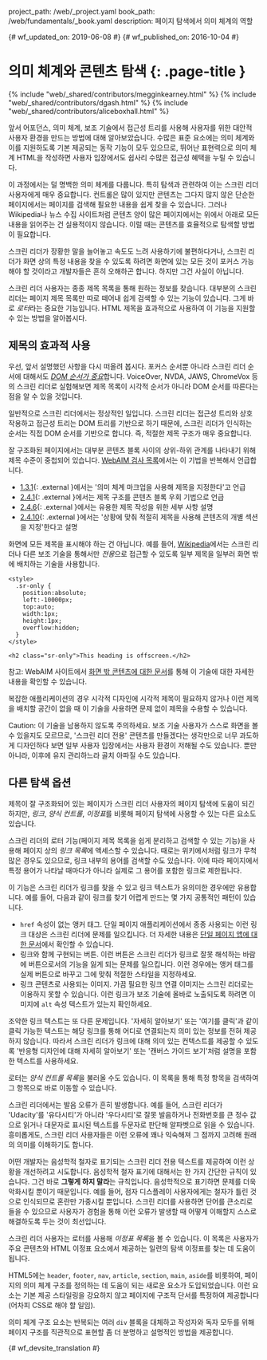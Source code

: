 project_path: /web/_project.yaml
book_path: /web/fundamentals/_book.yaml
description: 페이지 탐색에서 의미 체계의 역할


{# wf_updated_on: 2019-06-08 #}
{# wf_published_on: 2016-10-04 #}

# 의미 체계와 콘텐츠 탐색 {: .page-title }

{% include "web/_shared/contributors/megginkearney.html" %}
{% include "web/_shared/contributors/dgash.html" %}
{% include "web/_shared/contributors/aliceboxhall.html" %}



앞서 어포던스, 의미 체계, 보조 기술에서
접근성 트리를 사용해 사용자를 위한 대안적 사용자 환경을 만드는 방법에 대해 알아보았습니다.
수많은 표준 요소에는 의미 체계와 이를 지원하도록 기본 제공되는 동작 기능이 모두 있으므로,
뛰어난 표현력으로 의미 체계 HTML을 작성하면
사용자 입장에서도 쉽사리 수많은 접근성 혜택을 누릴 수 있습니다.

이 과정에서는 덜 명백한 의미 체계를 다룹니다. 특히 탐색과 관련하여 이는 스크린 리더 사용자에게
매우 중요합니다. 컨트롤은 많이 있지만
콘텐츠는 그다지 많지 않은 단순한 페이지에서는 페이지를 검색해 필요한 내용을
쉽게 찾을 수 있습니다. 그러나 Wikipedia나 뉴스 수집 사이트처럼 콘텐츠 양이 많은 페이지에서는 위에서 아래로 모든 내용을 읽어주는 건 실용적이지 않습니다.
이럴 때는 콘텐츠를 효율적으로 탐색할 방법이
필요합니다.

스크린 리더가 장황한 말을 늘어놓고 속도도 느려 사용하기에 불편하다거나,
스크린 리더가 화면 상의 특정 내용을 찾을 수 있도록 하려면 화면에 있는 모든 것이 포커스 가능해야 할 것이라고
개발자들은 흔히 오해하곤 합니다. 하지만 그건 사실이 아닙니다.

스크린 리더 사용자는 종종 제목 목록을 통해 원하는 정보를 찾습니다. 대부분의
스크린 리더는 페이지 제목 목록만 따로 떼어내 쉽게 검색할 수 있는 기능이 있습니다.
그게 바로 *로터*라는 중요한 기능입니다. HTML 제목을
효과적으로 사용하여 이 기능을 지원할 수 있는 방법을 알아봅시다.

## 제목의 효과적 사용

우선, 앞서 설명했던 사항을 다시 떠올려 봅시다. 포커스 순서뿐 아니라
스크린 리더 순서에 대해서도 [*DOM 순서가
중요*](/web/fundamentals/accessibility/focus/dom-order-matters)합니다. VoiceOver, NVDA, JAWS, ChromeVox 등의 스크린 리더로 실험해보면
제목 목록이 시각적 순서가 아니라
DOM 순서를 따른다는 점을 알 수 있을 것입니다.

일반적으로 스크린 리더에서는 정상적인 일입니다. 스크린 리더는
접근성 트리와 상호 작용하고 접근성 트리는 DOM 트리를 기반으로 하기 때문에,
스크린 리더가 인식하는 순서는 직접 DOM 순서를 기반으로 합니다. 즉,
적절한 제목 구조가 매우 중요합니다.

잘 구조화된 페이지에서는 대부분 콘텐츠 블록 사이의 상위-하위 관계를 나타내기 위해
제목 수준이 중첩되어 있습니다. [WebAIM
검사 목록](https://webaim.org/standards/wcag/checklist)에서는 이 기법을 반복해서
언급합니다.

 - [1.3.1](https://webaim.org/standards/wcag/checklist#sc1.3.1){: .external }에서는
   '의미 체계 마크업을 사용해 제목을 지정한다'고 언급
 - [2.4.1](https://webaim.org/standards/wcag/checklist#sc2.4.1){: .external }에서는
   제목 구조를 콘텐츠 블록 우회 기법으로
   언급
 - [2.4.6](https://webaim.org/standards/wcag/checklist#sc2.4.6){: .external }에서는
   유용한 제목 작성을 위한 세부 사항 설명
 - [2.4.10](https://webaim.org/standards/wcag/checklist#sc2.4.10){: .external }에서는
   '상황에 맞춰 적절히 제목을 사용해 콘텐츠의 개별 섹션을 지정'한다고
   설명

화면에 모든 제목을 표시해야 하는 건 아닙니다.
예를 들어, [Wikipedia](https://www.wikipedia.org/)에서는
스크린 리더나 다른 보조 기술을 통해서만 *전용*으로 접근할 수 있도록
일부 제목을 일부러 화면 밖에 배치하는 기술을 사용합니다.

    <style>
      .sr-only {
        position:absolute;
        left:-10000px;
        top:auto;
        width:1px;
        height:1px;
        overflow:hidden;
      }
    </style>

    <h2 class="sr-only">This heading is offscreen.</h2>

참고: WebAIM 사이트에서
[화면 밖 콘텐츠에 대한 문서](https://webaim.org/techniques/css/invisiblecontent/)를 통해 이 기술에 대한 자세한 내용을 확인할 수 있습니다.

복잡한 애플리케이션의 경우 시각적 디자인에 시각적 제목이 필요하지 않거나 이런 제목을 배치할 공간이 없을 때
이 기술을 사용하면 문제 없이 제목을 수용할 수 있습니다.

Caution: 이 기술을 남용하지 않도록 주의하세요. 보조 기술
사용자가 스스로 화면을 볼 수 있을지도 모르므로,
'스크린 리더 전용' 콘텐츠를 만들겠다는 생각만으로 너무 과도하게 디자인하다 보면
일부 사용자 입장에서는 사용자 환경이 저해될 수도 있습니다. 뿐만 아니라,
이후에 유지 관리하느라 골치 아파질 수도 있습니다.

## 다른 탐색 옵션

제목이 잘 구조화되어 있는 페이지가 스크린 리더 사용자의 페이지 탐색에
도움이 되긴 하지만, *링크*, *양식
컨트롤*, *이정표*를 비롯해 페이지 탐색에 사용할 수 있는 다른 요소도 있습니다.

스크린 리더의 로터 기능(페이지 제목 목록을 쉽게 분리하고 검색할 수 있는
기능)을 사용해 페이지 상의 *링크 목록*에 액세스할 수 있습니다.
때로는 위키에서처럼 링크가 무척 많은 경우도 있으므로, 링크 내부의 용어를
검색할 수도 있습니다. 이에 따라 페이지에서 특정 용어가 나타날 때마다가 아니라 실제로 그 용어를 포함한
링크로 제한됩니다.

이 기능은 스크린 리더가 링크를 찾을 수 있고 링크 텍스트가
유의미한 경우에만 유용합니다. 예를 들어, 다음과 같이 링크를 찾기 어렵게 만드는 몇 가지 공통적인
패턴이 있습니다.

 - `href` 속성이 없는 앵커 태그. 단일 페이지 애플리케이션에서
   종종 사용되는 이런 링크 대상은 스크린 리더에 문제를 일으킵니다. 더 자세한
   내용은 [단일 페이지 앱에 대한 문서](http://neugierig.org/software/blog/2014/02/single-page-app-links.html)에서 확인할 수 있습니다.
 - 링크와 함께 구현되는 버튼. 이런 버튼은 스크린 리더가
   링크로 잘못 해석하는 바람에 버튼으로서의 기능을 잃게 되는 문제를 일으킵니다. 이런
   경우에는 앵커 태그를 실제 버튼으로 바꾸고 그에 맞춰 적절한 스타일을
   지정하세요.
 - 링크 콘텐츠로 사용되는 이미지. 가끔 필요한 링크 연결 이미지는
   스크린 리더로는 이용하지 못할 수 있습니다. 이런 링크가 보조 기술에 올바로 노출되도록
   하려면 이미지에 `alt` 속성 텍스트가 있는지 확인하세요.

조악한 링크 텍스트는 또 다른 문제입니다. '자세히 알아보기' 또는 '여기를
클릭'과 같이 클릭 가능한 텍스트는 해당 링크를 통해 어디로 연결되는지 의미 있는 정보를 전혀 제공하지 않습니다. 따라서
스크린 리더가 링크에 대해 의미 있는 컨텍스트를 제공할 수 있도록
'반응형 디자인에 대해 자세히 알아보기' 또는 '캔버스 가이드 보기'처럼 설명을 포함한 텍스트를 사용하세요.

로터는 *양식 컨트롤 목록*을 불러올 수도 있습니다. 이 목록을 통해
특정 항목을 검색하여 그 항목으로 바로 이동할 수 있습니다.

스크린 리더에서는 발음 오류가 흔히 발생합니다. 예를 들어, 스크린 리더가
'Udacity'를 '유다시티'가 아니라 '우다시티'로 잘못 발음하거나
전화번호를 큰 정수 값으로 읽거나 대문자로 표시된 텍스트를 두문자로 판단해 알파벳으로 읽을 수 있습니다.
흥미롭게도, 스크린 리더 사용자들은 이런 오류에 꽤나 익숙해져 그 점까지 고려해
원래의 의미를 이해하기도 합니다.

어떤 개발자는 음성학적 철자로 표기되는 스크린 리더 전용 텍스트를
제공하여 이런 상황을 개선하려고 시도합니다. 음성학적 철자 표기에 대해서는 한 가지 간단한 규칙이 있습니다.
그건 바로 **그렇게 하지 말라**는 규칙입니다. 음성학적으로 표기하면 문제를 더욱 악화시킬 뿐이기 때문입니다. 예를 들어, 점자 디스플레이 사용자에게는
철자가 틀린 것으로 인식되므로 혼란만
가중시킬 뿐입니다. 스크린 리더를 사용하면 단어를 큰소리로 들을 수 있으므로
사용자가 경험을 통해 이런 오류가 발생할 때 어떻게 이해할지 스스로 해결하도록 두는 것이 최선입니다.

스크린 리더 사용자는 로터를 사용해 *이정표 목록*을 볼 수 있습니다. 이 목록은
사용자가 주요 콘텐츠와 HTML
이정표 요소에서 제공하는 일련의 탐색 이정표를 찾는 데 도움이 됩니다.

HTML5에는
`header`, `footer`, `nav`, `article`, `section`, `main`,
`aside`를 비롯하여, 페이지의 의미 체계 구조를 정의하는 데 도움이 되는 새로운 요소가 도입되었습니다. 이런 요소는 기본 제공 스타일링을 강요하지 않고
페이지에 구조적 단서를 특정하여 제공합니다(어차피 CSS로 해야 할 일임).

의미 체계 구조 요소는 반복되는 여러 `div` 블록을 대체하고
작성자와 독자 모두를 위해
페이지 구조를 직관적으로 표현할 좀 더 분명하고 설명적인 방법을 제공합니다.




{# wf_devsite_translation #}
